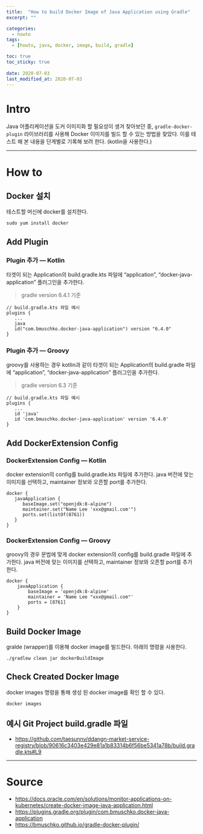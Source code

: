 ```yaml
---
title:  "How to build Docker Image of Java Application using Gradle"
excerpt: ""

categories:
  - howto
tags:
  - [howto, java, docker, image, build, gradle]

toc: true
toc_sticky: true
 
date: 2020-07-03
last_modified_at: 2020-07-03
---
```


# Intro

Java 어플리케이션을 도커 이미지화 할 필요성이 생겨 찾아보던 중, `gradle-docker-plugin` 라이브러리를 사용해 Docker 이미지를 빌드 할 수 있는 방법을 찾았다. 이를 테스트 해 본 내용을 단계별로 기록해 보려 한다. (kotlin을 사용한다.)

---

# How to

## Docker 설치

테스트할 머신에 docker를 설치한다.

```
sudo yum install docker
```

## Add Plugin

### Plugin 추가 — Kotlin

타겟이 되는 Application의 build.gradle.kts 파일에 “application”, “docker-java-application” 플러그인을 추가한다.

> gradle version 6.4.1 기준

```
// build.gradle.kts 파일 예시
plugins {
   ...
   java
   id("com.bmuschko.docker-java-application") version "6.4.0"
}
```

### Plugin 추가 — Groovy

groovy를 사용하는 경우 kotlin과 같이 타겟이 되는 Application의 build.gradle 파일에 “application”, “docker-java-application” 플러그인을 추가한다.

> gradle version 6.3 기준

```
// build.gradle.kts 파일 예시
plugins {
   ...
   id 'java'
   id 'com.bmuschko.docker-java-application' version '6.4.0'
}
```

## Add DockerExtension Config

### DockerExtension Config — Kotlin

docker extension의 config를 build.gradle.kts 파일에 추가한다. java 버전에 맞는 이미지를 선택하고, maintainer 정보와 오픈할 port를 추가한다.

```
docker {
   javaApplication {
      baseImage.set("openjdk:8-alpine")
      maintainer.set("Name Lee 'xxx@gmail.com'")
      ports.set(listOf(8761))
   }
}
```

### DockerExtension Config — Groovy

groovy의 경우 문법에 맞게 docker extension의 config를 build.gradle 파일에 추가한다. java 버전에 맞는 이미지를 선택하고, maintainer 정보와 오픈할 port를 추가한다.

```
docker {
    javaApplication {
        baseImage = 'openjdk:8-alpine'
        maintainer = 'Name Lee "xxx@gmail.com"'
        ports = [8761]
    }
}
```

## Build Docker Image

gralde (wrapper)를 이용해 docker image를 빌드한다. 아래의 명령을 사용한다.

```
./gradlew clean jar dockerBuildImage
```

## Check Created Docker Image

docker images 명령을 통해 생성 된 docker image를 확인 할 수 있다.

```
docker images
```

## 예시 Git Project build.gradle 파일

- https://github.com/taesunny/ddangn-market-service-registry/blob/90616c3403e429e81a1b83314b6f56be5341a78b/build.gradle.kts#L9

---

# Source

- https://docs.oracle.com/en/solutions/monitor-applications-on-kubernetes/create-docker-image-java-application.html
- https://plugins.gradle.org/plugin/com.bmuschko.docker-java-application
- https://bmuschko.github.io/gradle-docker-plugin/
